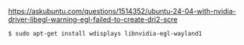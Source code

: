 https://askubuntu.com/questions/1514352/ubuntu-24-04-with-nvidia-driver-libegl-warning-egl-failed-to-create-dri2-scre

```sh
$ sudo apt-get install wdisplays libnvidia-egl-wayland1
```

